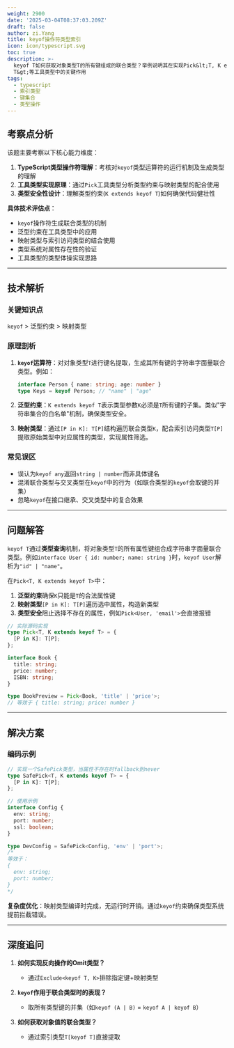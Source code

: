 ```yaml
---
weight: 2900
date: '2025-03-04T08:37:03.209Z'
draft: false
author: zi.Yang
title: keyof操作符类型索引
icon: icon/typescript.svg
toc: true
description: >-
  keyof T如何获取对象类型T的所有键组成的联合类型？举例说明其在实现Pick&lt;T, K extends keyof
  T&gt;等工具类型中的关键作用
tags:
  - typescript
  - 索引类型
  - 键集合
  - 类型操作
---
```


## 考察点分析

该题主要考察以下核心能力维度：
1. **TypeScript类型操作符理解**：考核对`keyof`类型运算符的运行机制及生成类型的理解
2. **工具类型实现原理**：通过`Pick`工具类型分析类型约束与映射类型的配合使用
3. **类型安全性设计**：理解类型约束(`K extends keyof T`)如何确保代码健壮性

**具体技术评估点**：
- `keyof`操作符生成联合类型的机制
- 泛型约束在工具类型中的应用
- 映射类型与索引访问类型的结合使用
- 类型系统对属性存在性的验证
- 工具类型的类型体操实现思路

---

## 技术解析

### 关键知识点
`keyof` > 泛型约束 > 映射类型

### 原理剖析
1. **`keyof`运算符**：对对象类型`T`进行键名提取，生成其所有键的字符串字面量联合类型。例如：
   ```typescript
   interface Person { name: string; age: number }
   type Keys = keyof Person; // "name" | "age"
   ```

2. **泛型约束**：`K extends keyof T`表示类型参数`K`必须是`T`所有键的子集。类似"字符串集合的白名单"机制，确保类型安全。

3. **映射类型**：通过`[P in K]: T[P]`结构遍历联合类型`K`，配合索引访问类型`T[P]`提取原始类型中对应属性的类型，实现属性筛选。

### 常见误区
- 误认为`keyof any`返回`string | number`而非具体键名
- 混淆联合类型与交叉类型在`keyof`中的行为（如联合类型的`keyof`会取键的并集）
- 忽略`keyof`在接口继承、交叉类型中的复合效果

---

## 问题解答

`keyof T`通过**类型查询**机制，将对象类型`T`的所有属性键组合成字符串字面量联合类型。例如`interface User { id: number; name: string }`时，`keyof User`解析为`"id" | "name"`。

在`Pick<T, K extends keyof T>`中：
1. **泛型约束**确保`K`只能是`T`的合法属性键
2. **映射类型**`[P in K]: T[P]`遍历选中属性，构造新类型
3. **类型安全**阻止选择不存在的属性，例如`Pick<User, 'email'>`会直接报错

```typescript
// 实际源码实现
type Pick<T, K extends keyof T> = {
  [P in K]: T[P];
};

interface Book {
  title: string;
  price: number;
  ISBN: string;
}

type BookPreview = Pick<Book, 'title' | 'price'>; 
// 等效于 { title: string; price: number }
```

---

## 解决方案

### 编码示例
```typescript
// 实现一个SafePick类型，当属性不存在时fallback到never
type SafePick<T, K extends keyof T> = {
  [P in K]: T[P];
};

// 使用示例
interface Config {
  env: string;
  port: number;
  ssl: boolean;
}

type DevConfig = SafePick<Config, 'env' | 'port'>;
/* 
等效于：
{
  env: string;
  port: number;
}
*/
```

**复杂度优化**：映射类型编译时完成，无运行时开销。通过`keyof`约束确保类型系统提前拦截错误。

---

## 深度追问

1. **如何实现反向操作的Omit类型？**
   - 通过`Exclude<keyof T, K>`排除指定键+映射类型

2. **`keyof`作用于联合类型时的表现？**
   - 取所有类型键的并集（如`keyof (A | B)` = `keyof A | keyof B`）

3. **如何获取对象值的联合类型？**
   - 通过索引类型`T[keyof T]`直接提取